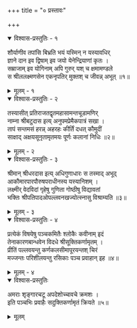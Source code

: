 +++
title = "० प्रस्तावः"

+++


<details open><summary>विश्वास-प्रस्तुतिः - १</summary>

शौर्याणीव तपांसि बिभ्रति भयं यस्मिन् न यस्यावधिर्  
ज्ञाने दान इव द्विषाम् इव जयो येनेन्द्रियाणां कृतः ।  
सम्राजाम् इव योगिनाम् अपि गुरुर् यश् च क्षमामण्डले  
स श्रीललक्ष्मणसेन एकनृपतिर् मुक्तश् च जीवन्न् अभूत् ॥१॥
</details>

<details><summary>मूलम् - १</summary>

शौर्याणीव तपांसि बिभ्रति भयं यस्मिन् न यस्यावधिर्  
ज्ञाने दान इव द्विषाम् इव जयो येनेन्द्रियाणां कृतः ।  
सम्राजाम् इव योगिनाम् अपि गुरुर् यश् च क्षमामण्डले  
स श्रीललक्ष्मणसेन एकनृपतिर् मुक्तश् च जीवन्न् अभूत् ॥१॥
</details>



<details open><summary>विश्वास-प्रस्तुतिः - २</summary>

तस्यासीत् प्रतिराजतद्वृतमहासामन्तचूडामणिर्  
नाम्ना श्रीबटुदास इत्य् अनुपमप्रेमैकपात्रं सखा ।  
तापं सन्तमसं हरन्न् अहरहः कीर्तिं दधत् कौमुदीं  
साक्षाद् अक्षयसूनृतामृतमयः पूर्णः कलानां निधिः ॥२॥
</details>

<details><summary>मूलम् - २</summary>

तस्यासीत् प्रतिराजतद्वृतमहासामन्तचूडामणिर्  
नाम्ना श्रीबटुदास इत्य् अनुपमप्रेमैकपात्रं सखा ।  
तापं सन्तमसं हरन्न् अहरहः कीर्तिं दधत् कौमुदीं  
साक्षाद् अक्षयसूनृतामृतमयः पूर्णः कलानां निधिः ॥२॥
</details>



<details open><summary>विश्वास-प्रस्तुतिः - ३</summary>

श्रीमान् श्रीधरदास इत्य् अधिगुणाधारः स तस्माद् अभूद्  
आकौमारपारपौरुषपराधीनस्य यस्यानिशम् ।  
लक्ष्मीर् वेदविदां गृहेषु गुणिता गोष्ठीषु विद्यावतां  
भक्तिः श्रीपतिपादओपल्लवनखज्योत्स्नासु विश्राम्यति ॥३॥
</details>

<details><summary>मूलम् - ३</summary>

श्रीमान् श्रीधरदास इत्य् अधिगुणाधारः स तस्माद् अभूद्  
आकौमारपारपौरुषपराधीनस्य यस्यानिशम् ।  
लक्ष्मीर् वेदविदां गृहेषु गुणिता गोष्ठीषु विद्यावतां  
भक्तिः श्रीपतिपादओपल्लवनखज्योत्स्नासु विश्राम्यति ॥३॥
</details>



<details open><summary>विश्वास-प्रस्तुतिः - ४</summary>

प्रत्येकं विषयेषु पञ्चकमितैः श्लोकैः कवीनाम् इदं  
तेनाकारणबान्धवेन विदधे श्रीसूक्तिकर्णामृतम् ।  
प्रीतिं पल्लवयन्तु कर्णकलसीमापूरयन्तश् चिरं  
मज्जन्तः परिशीलयन्तु रसिकाः पञ्च प्रवाहान् इह ॥४॥
</details>

<details><summary>मूलम् - ४</summary>

प्रत्येकं विषयेषु पञ्चकमितैः श्लोकैः कवीनाम् इदं  
तेनाकारणबान्धवेन विदधे श्रीसूक्तिकर्णामृतम् ।  
प्रीतिं पल्लवयन्तु कर्णकलसीमापूरयन्तश् चिरं  
मज्जन्तः परिशीलयन्तु रसिकाः पञ्च प्रवाहान् इह ॥४॥
</details>


<details open><summary>विश्वास-प्रस्तुतिः</summary>

अमराः शृङ्गारचटू अपदेशोच्चावचे क्रमशः ।  
इति पञ्चभिः प्रवाहैः सदुक्तिकर्णामृतं क्रियते ॥५॥  
</details>

<details><summary>मूलम्</summary>

अमराः शृङ्गारचटू अपदेशोच्चावचे क्रमशः ।  
इति पञ्चभिः प्रवाहैः सदुक्तिकर्णामृतं क्रियते ॥५॥  
</details>



